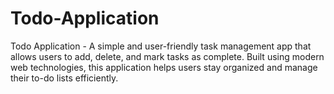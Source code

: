 # Todo-Application
Todo Application - A simple and user-friendly task management app that allows users to add, delete, and mark tasks as complete. Built using modern web technologies, this application helps users stay organized and manage their to-do lists efficiently.
